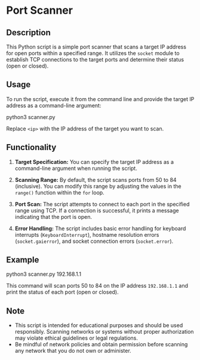 # Port Scanner

## Description
This Python script is a simple port scanner that scans a target IP address for open ports within a specified range. It utilizes the `socket` module to establish TCP connections to the target ports and determine their status (open or closed).

## Usage
To run the script, execute it from the command line and provide the target IP address as a command-line argument:

python3 scanner.py <ip>

Replace `<ip>` with the IP address of the target you want to scan.

## Functionality
1. **Target Specification:** You can specify the target IP address as a command-line argument when running the script.

2. **Scanning Range:** By default, the script scans ports from 50 to 84 (inclusive). You can modify this range by adjusting the values in the `range()` function within the `for` loop.

3. **Port Scan:** The script attempts to connect to each port in the specified range using TCP. If a connection is successful, it prints a message indicating that the port is open.

4. **Error Handling:** The script includes basic error handling for keyboard interrupts (`KeyboardInterrupt`), hostname resolution errors (`socket.gaierror`), and socket connection errors (`socket.error`).

## Example

python3 scanner.py 192.168.1.1

This command will scan ports 50 to 84 on the IP address `192.168.1.1` and print the status of each port (open or closed).

## Note
- This script is intended for educational purposes and should be used responsibly. Scanning networks or systems without proper authorization may violate ethical guidelines or legal regulations.
- Be mindful of network policies and obtain permission before scanning any network that you do not own or administer.

